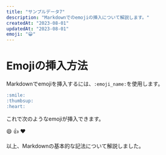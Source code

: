 ```yaml
---
title: "サンプルデータ7"
description: "Markdownでのemojiの挿入について解説します。"
createdAt: "2023-08-01"
updatedAt: "2023-08-01"
emoji: "😀"
---
```


# Emojiの挿入方法

Markdownでemojiを挿入するには、`:emoji_name:`を使用します。

```markdown
:smile:
:thumbsup:
:heart:
```

これで次のようなemojiが挿入できます。

:smile:
:thumbsup:
:heart:

以上、Markdownの基本的な記法について解説しました。

